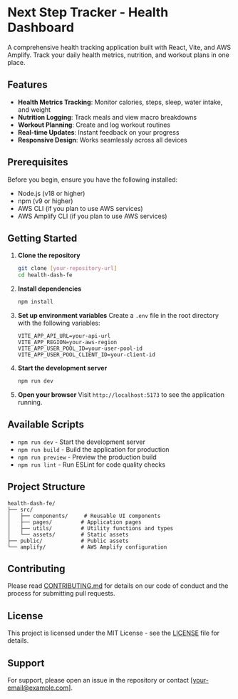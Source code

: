 # Next Step Tracker - Health Dashboard

A comprehensive health tracking application built with React, Vite, and AWS Amplify. Track your daily health metrics, nutrition, and workout plans in one place.

## Features

- **Health Metrics Tracking**: Monitor calories, steps, sleep, water intake, and weight
- **Nutrition Logging**: Track meals and view macro breakdowns
- **Workout Planning**: Create and log workout routines
- **Real-time Updates**: Instant feedback on your progress
- **Responsive Design**: Works seamlessly across all devices

## Prerequisites

Before you begin, ensure you have the following installed:
- Node.js (v18 or higher)
- npm (v9 or higher)
- AWS CLI (if you plan to use AWS services)
- AWS Amplify CLI (if you plan to use AWS services)

## Getting Started

1. **Clone the repository**
   ```bash
   git clone [your-repository-url]
   cd health-dash-fe
   ```

2. **Install dependencies**
   ```bash
   npm install
   ```

3. **Set up environment variables**
   Create a `.env` file in the root directory with the following variables:
   ```
   VITE_APP_API_URL=your-api-url
   VITE_APP_REGION=your-aws-region
   VITE_APP_USER_POOL_ID=your-user-pool-id
   VITE_APP_USER_POOL_CLIENT_ID=your-client-id
   ```

4. **Start the development server**
   ```bash
   npm run dev
   ```

5. **Open your browser**
   Visit `http://localhost:5173` to see the application running.

## Available Scripts

- `npm run dev` - Start the development server
- `npm run build` - Build the application for production
- `npm run preview` - Preview the production build
- `npm run lint` - Run ESLint for code quality checks

## Project Structure

```
health-dash-fe/
├── src/
│   ├── components/     # Reusable UI components
│   ├── pages/         # Application pages
│   ├── utils/         # Utility functions and types
│   └── assets/        # Static assets
├── public/            # Public assets
└── amplify/           # AWS Amplify configuration
```

## Contributing

Please read [CONTRIBUTING.md](CONTRIBUTING.md) for details on our code of conduct and the process for submitting pull requests.

## License

This project is licensed under the MIT License - see the [LICENSE](LICENSE) file for details.

## Support

For support, please open an issue in the repository or contact [your-email@example.com].